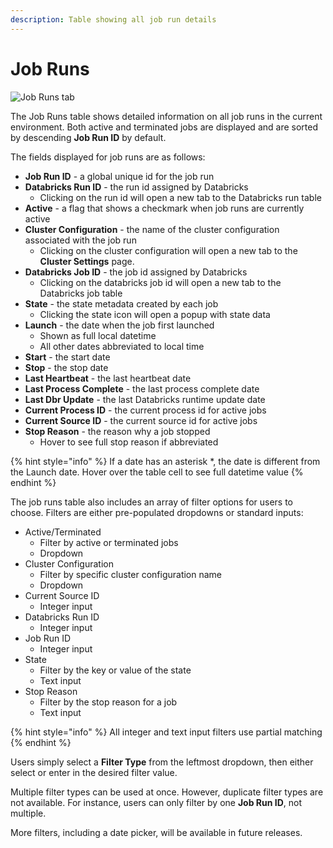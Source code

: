 ```yaml
---
description: Table showing all job run details
---
```


# Job Runs

![Job Runs tab](../../.gitbook/assets/job\_runs\_2.5.1.png)

The Job Runs table shows detailed information on all job runs in the current environment. Both active and terminated jobs are displayed and are sorted by descending **Job Run ID** by default.

The fields displayed for job runs are as follows:

* **Job Run ID** - a global unique id for the job run
* **Databricks Run ID** - the run id assigned by Databricks
  * Clicking on the run id will open a new tab to the Databricks run table
* **Active** - a flag that shows a checkmark when job runs are currently active
* **Cluster Configuration** - the name of the cluster configuration associated with the job run
  * Clicking on the cluster configuration will open a new tab to the **Cluster Settings** page.
* **Databricks Job ID** - the job id assigned by Databricks
  * Clicking on the databricks job id will open a new tab to the Databricks job table
* **State** - the state metadata created by each job
  * Clicking the state icon will open a popup with state data
* **Launch** - the date when the job first launched
  * Shown as full local datetime
  * All other dates abbreviated to local time
* **Start** - the start date
* **Stop** - the stop date
* **Last Heartbeat** - the last heartbeat date
* **Last Process Complete** - the last process complete date
* **Last Dbr Update** - the last Databricks runtime update date
* **Current Process ID** - the current process id for active jobs
* **Current Source ID** - the current source id for active jobs
* **Stop Reason** - the reason why a job stopped
  * Hover to see full stop reason if abbreviated

{% hint style="info" %}
If a date has an asterisk \*, the date is different from the Launch date. Hover over the table cell to see full datetime value
{% endhint %}

The job runs table also includes an array of filter options for users to choose. Filters are either pre-populated dropdowns or standard inputs:

* Active/Terminated
  * Filter by active or terminated jobs
  * Dropdown
* Cluster Configuration
  * Filter by specific cluster configuration name
  * Dropdown
* Current Source ID
  * Integer input
* Databricks Run ID
  * Integer input
* Job Run ID
  * Integer input
* State
  * Filter by the key or value of the state
  * Text input
* Stop Reason
  * Filter by the stop reason for a job
  * Text input

{% hint style="info" %}
All integer and text input filters use partial matching
{% endhint %}

Users simply select a **Filter Type** from the leftmost dropdown, then either select or enter in the desired filter value.

Multiple filter types can be used at once. However, duplicate filter types are not available. For instance, users can only filter by one **Job Run ID**, not multiple.&#x20;

More filters, including a date picker, will be available in future releases.

